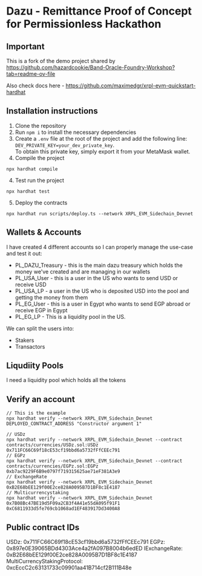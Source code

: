 # Dazu - Remittance Proof of Concept for Permissionless Hackathon

## Important

This is a fork of the demo project shared by https://github.com/hazardcookie/Band-Oracle-Foundry-Workshop?tab=readme-ov-file

Also check docs here - https://github.com/maximedgr/xrpl-evm-quickstart-hardhat


## Installation instructions

1. Clone the repository
2. Run `npm i` to install the necessary dependencies
3. Create a `.env` file at the root of the project and add the following line: `DEV_PRIVATE_KEY=your_dev_private_key`.  
   To obtain this private key, simply export it from your MetaMask wallet.
3. Compile the project
  ```
  npx hardhat compile
  ```
4. Test run the project
  ```
  npx hardhat test
  ```
5. Deploy the contracts
  ```
  npx hardhat run scripts/deploy.ts --network XRPL_EVM_Sidechain_Devnet
  ```

## Wallets & Accounts

I have created 4 different accounts so I can properly manage the use-case and test it out:

* PL_DAZU_Treasury - this is the main dazu treasury which holds the money we've created and are managing in our wallets
* PL_USA_User - this is a user in the US who wants to send USD or receive USD
* PL_USA_LP - a user in the US who is deposited USD into the pool and getting the money from them
* PL_EG_User - this is a user in Egypt who wants to send EGP abroad or receive EGP in Egypt
* PL_EG_LP - This is a liquidity pool in the US.

We can split the users into:
* Stakers
* Transactors

## Liqudiity Pools

I need a liquidity pool which holds all the tokens


## Verify an account

```
// This is the example
npx hardhat verify --network XRPL_EVM_Sidechain_Devnet DEPLOYED_CONTRACT_ADDRESS "Constructor argument 1"

// USDz
npx hardhat verify --network XRPL_EVM_Sidechain_Devnet --contract contracts/currencies/USDz.sol:USDz 0x711FC66C69f18cE53cf19bbd6a5732fFfCEEc791
// EGPz
npx hardhat verify --network XRPL_EVM_Sidechain_Devnet --contract contracts/currencies/EGPz.sol:EGPz 0xb7ac9229F6B9e0797f719315625ae71eF381A3e9
// ExchangeRate
npx hardhat verify --network XRPL_EVM_Sidechain_Devnet 0xB2E68bEE129f00E2ce828A0095B7D1BF8c1E4187
// Multicurrencystaking
npx hardhat verify --network XRPL_EVM_Sidechain_Devnet 0x7B08Bc47BE19d5F09a2CB3f4A41e55dA095f91F1  0xC6811933d5fe769cb1068ad1EF483917Dd3400A8
```

## Public contract IDs

USDz:                           0x711FC66C69f18cE53cf19bbd6a5732fFfCEEc791
EGPz:                           0x897e0E39065BDd4303Ace4a2fA097B8004b6edED
IExchangeRate:                  0xB2E68bEE129f00E2ce828A0095B7D1BF8c1E4187
MultiCurrencyStakingProtocol:   0xcEccC2c63131733c09901aa41B714cf2B111B48e

